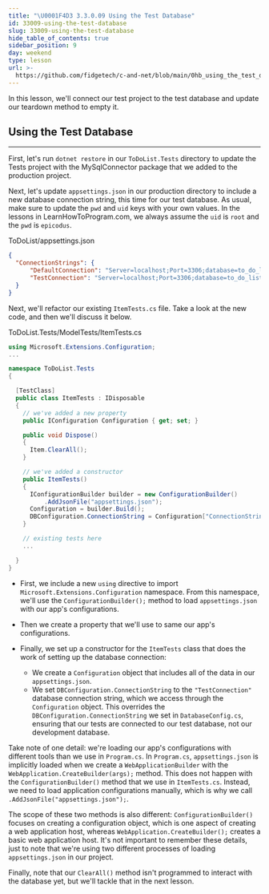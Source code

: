 ```yaml
---
title: "\U0001F4D3 3.3.0.09 Using the Test Database"
id: 33009-using-the-test-database
slug: 33009-using-the-test-database
hide_table_of_contents: true
sidebar_position: 9
day: weekend
type: lesson
url: >-
  https://github.com/fidgetech/c-and-net/blob/main/0hb_using_the_test_database.md
---
```


In this lesson, we'll connect our test project to the test database and update our teardown method to empty it. 

## Using the Test Database
---

First, let's run `dotnet restore` in our `ToDoList.Tests` directory to update the Tests project with the MySqlConnector package that we added to the production project.

Next, let's update `appsettings.json` in our production directory to include a new database connection string, this time for our test database. As usual, make sure to update the `pwd` and `uid` keys with your own values. In the lessons in LearnHowToProgram.com, we always assume the `uid` is `root` and the `pwd` is `epicodus`.

<div class="filename">ToDoList/appsettings.json</div>

```json
{
  "ConnectionStrings": {
      "DefaultConnection": "Server=localhost;Port=3306;database=to_do_list_with_mysqlconnector;uid=[YOUR-USERNAME-HERE];pwd=[YOUR-PASSWORD-HERE];",
      "TestConnection": "Server=localhost;Port=3306;database=to_do_list_with_mysqlconnector_test;uid=[YOUR-USERNAME-HERE];pwd=[YOUR-PASSWORD-HERE];"
  }
}
```

Next, we'll refactor our existing `ItemTests.cs` file. Take a look at the new code, and then we'll discuss it below.

<div class="filename">ToDoList.Tests/ModelTests/ItemTests.cs</div>

```csharp
using Microsoft.Extensions.Configuration;
...

namespace ToDoList.Tests
{

  [TestClass]
  public class ItemTests : IDisposable
  {
    // we've added a new property
    public IConfiguration Configuration { get; set; }

    public void Dispose()
    {
      Item.ClearAll();
    }

    // we've added a constructor
    public ItemTests()
    {
      IConfigurationBuilder builder = new ConfigurationBuilder()
          .AddJsonFile("appsettings.json");
      Configuration = builder.Build();
      DBConfiguration.ConnectionString = Configuration["ConnectionStrings:TestConnection"];
    }

    // existing tests here
    ...

  }
}
```

* First, we include a new `using` directive to import `Microsoft.Extensions.Configuration` namespace. From this namespace, we'll use the `ConfigurationBuilder();` method to load `appsettings.json` with our app's configurations. 

* Then we create a property that we'll use to same our app's configurations.

* Finally, we set up a constructor for the `ItemTests` class that does the work of setting up the database connection:
 
  * We create a `Configuration` object that includes all of the data in our `appsettings.json`. 
  * We set `DBConfiguration.ConnectionString` to the `"TestConnection"` database connection string, which we access through the `Configuration` object. This overrides the `DBConfiguration.ConnectionString` we set in `DatabaseConfig.cs`, ensuring that our tests are connected to our test database, not our development database.

Take note of one detail: we're loading our app's configurations with different tools than we use in `Program.cs`. In `Program.cs`, `appsettings.json` is implicitly loaded when we create a `WebApplicationBuilder` with the `WebApplication.CreateBuilder(args);` method. This does not happen with the `ConfigurationBuilder()` method that we use in `ItemTests.cs`. Instead, we need to load application configurations manually, which is why we call `.AddJsonFile("appsettings.json");`. 

The scope of these two methods is also different: `ConfigurationBuilder()` focuses on creating a configuration object, which is one aspect of creating a web application host, whereas `WebApplication.CreateBuilder();` creates a basic web application host. It's not important to remember these details, just to note that we're using two different processes of loading `appsettings.json` in our project.

Finally, note that our `ClearAll()` method isn't programmed to interact with the database yet, but we'll tackle that in the next lesson.